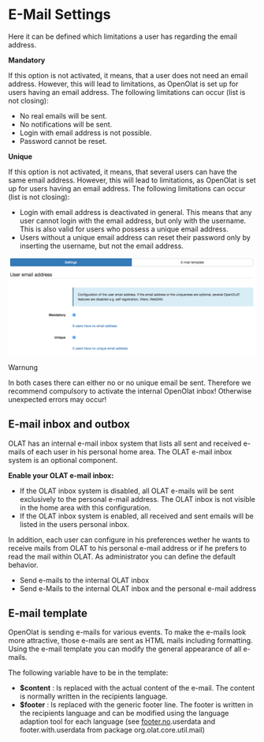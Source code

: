 # E-Mail Settings

Here it can be defined which limitations a user has regarding the email
address.

 **Mandatory**

If this option is not activated, it means, that a user does not need an email
address. However, this will lead to limitations, as OpenOlat is set up for
users having an email address. The following limitations can occur (list is
not closing):

  * No real emails will be sent.
  * No notifications will be sent.
  * Login with email address is not possible.
  * Password cannot be reset.

 **Unique**

If this option is not activated, it means, that several users can have the
same email address. However, this will lead to limitations, as OpenOlat is set
up for users having an email address. The following limitations can occur
(list is not closing):

  * Login with email address is deactivated in general. This means that any user cannot login with the email address, but only with the username. This is also valid for users who possess a unique email address. 
  * Users without a unique email address can reset their password only by inserting the username, but not the email address.

![](assets/email_EN.png)

Warnung

In both cases there can either no or no unique email be sent. Therefore we
recommend compulsory to activate the internal OpenOlat inbox! Otherwise
unexpected errors may occur!

  

## E-mail inbox and outbox

OLAT has an internal e-mail inbox system that lists all sent and received
e-mails of each user in his personal home area. The OLAT e-mail inbox system
is an optional component.

 **Enable your OLAT e-mail inbox:**

  * If the OLAT inbox system is disabled, all OLAT e-mails will be sent exclusively to the personal e-mail address. The OLAT inbox is not visible in the home area with this configuration.
  * If the OLAT inbox system is enabled, all received and sent emails will be listed in the users personal inbox.

In addition, each user can configure in his preferences wether he wants to
receive mails from OLAT to his personal e-mail address or if he prefers to
read the mail within OLAT. As administrator you can define the default
behavior.

  * Send e-mails to the internal OLAT inbox
  * Send e-Mails to the internal OLAT inbox and the personal e-mail address

  

##  E-mail template

OpenOlat is sending e-mails for various events. To make the e-mails look more
attractive, those e-mails are sent as HTML mails including formatting. Using
the e-mail template you can modify the general appearance of all e-mails.

The following variable have to be in the template:

  *  **$content** : Is replaced with the actual content of the e-mail. The content is normally written in the recipients language.
  *  **$footer** : Is replaced with the generic footer line. The footer is written in the recipients language and can be modified using the language adaption tool for each language (see [footer.no](http://footer.no).userdata and footer.with.userdata from package org.olat.core.util.mail)

  

